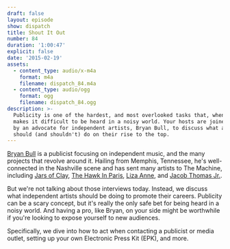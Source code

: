 ```yaml
---
draft: false
layout: episode
show: dispatch
title: Shout It Out
number: 84
duration: '1:00:47'
explicit: false
date: '2015-02-19'
assets:
  - content_type: audio/x-m4a
    format: m4a
    filename: dispatch_84.m4a
  - content_type: audio/ogg
    format: ogg
    filename: dispatch_84.ogg
description: >-
  Publicity is one of the hardest, and most overlooked tasks that, when ignored,
  makes it difficult to be heard in a noisy world. Your hosts are joined today
  by an advocate for independent artists, Bryan Bull, to discuss what acts
  should (and shouldn't) do on their rise to the top.
---
```

[Bryan Bull](http://bullhornpublicity.com) is a publicist focusing on independent music, and the many projects that revolve around it. Hailing from Memphis, Tennessee, he's well-connected in the Nashville scene and has sent many artists to The Machine, including [Jars of Clay](https://nicholaswyoung.com/programs/inside-the-machine/34), [The Hawk In Paris](https://nicholaswyoung.com/programs/inside-the-machine/16), [Liza Anne](https://nicholaswyoung.com/programs/inside-the-machine/57), and [Jacob Thomas Jr.](https://nicholaswyoung.com/programs/inside-the-machine/47).

But we're not talking about those interviews today. Instead, we discuss what independent artists should be doing to promote their careers. Publicity can be a scary concept, but it's really the only safe bet for being heard in a noisy world. And having a pro, like Bryan, on your side might be worthwhile if you're looking to expose yourself to new audiences.

Specifically, we dive into how to act when contacting a publicist or media outlet, setting up your own Electronic Press Kit (EPK), and more.